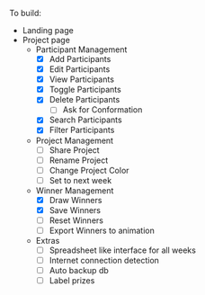 To build:
- Landing page
- Project page
  * Participant Management
    - [x] Add Participants
    - [x] Edit Participants
    - [x] View Participants
    - [x] Toggle Participants
    - [x] Delete Participants
      - [ ] Ask for Conformation
    - [x] Search Participants
    - [x] Filter Participants
  * Project Management
    - [ ] Share Project
    - [ ] Rename Project
    - [ ] Change Project Color
    - [ ] Set to next week
  * Winner Management
    - [x] Draw Winners
    - [x] Save Winners
    - [ ] Reset Winners
    - [ ] Export Winners to animation
  * Extras
    - [ ] Spreadsheet like interface for all weeks
    - [ ] Internet connection detection
    - [ ] Auto backup db
    - [ ] Label prizes
